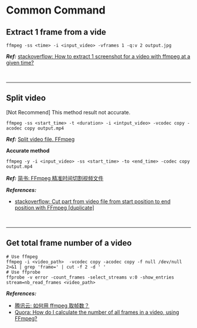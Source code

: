 # Common Command

## Extract 1 frame from a vide

```shell
ffmpeg -ss <time> -i <input_video> -vframes 1 -q:v 2 output.jpg
```

**_Ref:_** [stackoverflow: How to extract 1 screenshot for a video with ffmpeg at a given time?](https://stackoverflow.com/questions/27568254/how-to-extract-1-screenshot-for-a-video-with-ffmpeg-at-a-given-time)

<!--  -->
<br>

---

<!--  -->

## Split video

[Not Recommend] This method result not accurate.

```shell
ffmpeg -ss <start_time> -t <duration> -i <intput_video> -vcodec copy -acodec copy output.mp4
```

**_Ref:_** [Split video file. FFmpeg](http://www.kompx.com/en/split-video-file-ffmpeg.htm)

**Accurate method**

```shell
ffmpeg -y -i <input_video> -ss <start_time> -to <end_time> -codec copy output.mp4
```

**_Ref:_** [简书: FFmpeg 精准时间切割视频文件](https://zhuanlan.zhihu.com/p/28008666)

**_References:_**

- [stackoverflow: Cut part from video file from start position to end position with FFmpeg [duplicate]](https://superuser.com/a/377407)

<!--  -->
<br>

---

<!--  -->

## Get total frame number of a video

```shell
# Use ffmpeg
ffmpeg -i <video_path>  -vcodec copy -acodec copy -f null /dev/null 2>&1 | grep 'frame=' | cut -f 2 -d ' '
# Use ffprobe
ffprobe -v error -count_frames -select_streams v:0 -show_entries stream=nb_read_frames <video_path>
```

**_References:_**

- [腾讯云: 如何用 ffmpeg 取帧数？](https://cloud.tencent.com/developer/ask/103796)
- [Quora: How do I calculate the number of all frames in a video, using FFmpeg?](https://qr.ae/TWvXzT)
